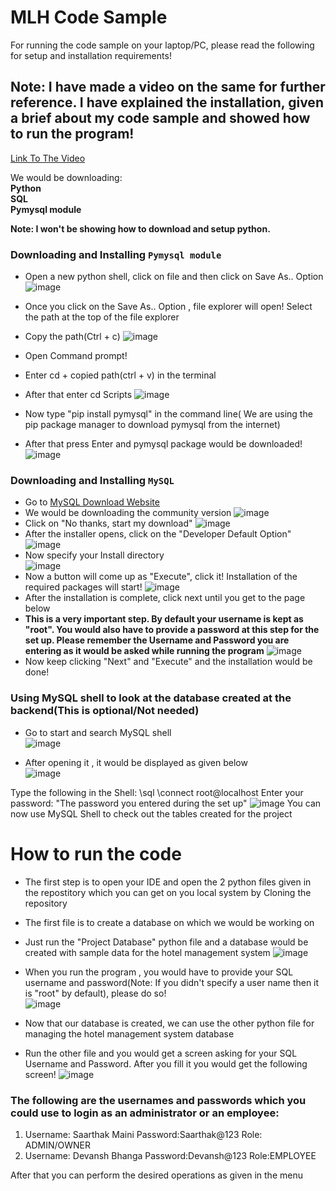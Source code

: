 # MLH Code Sample
For running the code sample on your laptop/PC, please read the following for setup and installation requirements!

## Note: I have made a video on the same for further reference. I have explained the installation, given a brief about my code sample and showed how to run the program!
<a href="https://youtu.be/GB4nHmv9asA">Link To The Video</a>

We would be downloading:<br>
**Python<br>
SQL<br>
Pymysql module<br>**

**Note: I won't be showing how to download and setup python.**
### Downloading and Installing `Pymysql module`
* Open a new python shell, click on file and then click on Save As.. Option
 ![image](https://user-images.githubusercontent.com/94912101/160825747-f526104d-e8d5-4546-9884-1f2f9ec8470c.png)

* Once you click on the Save As.. Option , file explorer will open! Select the path at the top of the file explorer
* Copy the path(Ctrl + c) ![image](https://user-images.githubusercontent.com/94912101/161272856-0315ce65-419f-4128-a94c-31a6a25d84b8.png)
* Open Command prompt! 
* Enter cd + copied path(ctrl + v) in the terminal
* After that enter cd Scripts
![image](https://user-images.githubusercontent.com/94912101/161273293-4ca94b7b-4036-496c-98fa-a379de593013.png)
* Now type "pip install pymysql" in the command line( We are using the pip package manager to download pymysql from the internet)
* After that press Enter and pymysql package would be downloaded!
![image](https://user-images.githubusercontent.com/94912101/161273718-c2929e0c-d09f-4c99-8dc5-afdf6d5b03e4.png)

### Downloading and Installing `MySQL`
* Go to <a href="https://dev.mysql.com/downloads/installer/">MySQL Download Website</a>
* We would be downloading the community version
![image](https://user-images.githubusercontent.com/94912101/160829622-da0d1751-3ac2-4422-b8ca-405c897fe8c0.png)
* Click on "No thanks, start my download"
![image](https://user-images.githubusercontent.com/94912101/160830251-dfd4a978-c898-4a24-8414-9fe2d0851a94.png)
* After the installer opens, click on the "Developer Default Option"
![image](https://user-images.githubusercontent.com/94912101/160832206-7578342c-30c2-4ece-93f4-ad0549333b0f.png)
* Now specify your Install directory<br>
![image](https://user-images.githubusercontent.com/94912101/160832796-710943f7-3f36-4f03-9ef7-052d04c61626.png)
* Now a button will come up as "Execute", click it! Installation of the required packages will start!
![image](https://user-images.githubusercontent.com/94912101/160833458-96d38ccd-59c9-43e8-9877-810e717e01b6.png)
* After the installation is complete, click next until you get to the page below
* <b>This is a very important step. By default your username is kept as "root". You would also have to provide a password at this step for the set up. Please remember the Username and Password you are entering as it would be asked while running the program</b>
![image](https://user-images.githubusercontent.com/94912101/160834134-01dcbf0e-bb14-4491-ae04-68843b61d6f4.png)
* Now keep clicking "Next" and "Execute" and the installation would be done!

### Using MySQL shell to look at the database created at the backend(This is optional/Not needed) 
* Go to start and search MySQL shell<br>
 ![image](https://user-images.githubusercontent.com/94912101/160835376-4fb52293-6b73-4f03-8928-c968554b30fd.png)

* After opening it , it would be displayed as given below<br>
![image](https://user-images.githubusercontent.com/94912101/160835699-0bb7ecf0-f72e-4e61-9afc-6c74b6801949.png)

Type the following in the Shell:
\sql
\connect root@localhost
Enter your password: "The password you entered during the set up"
![image](https://user-images.githubusercontent.com/94912101/160836614-22099eca-01c0-4f69-bf5e-f4a4fa36f21e.png)
You can now use MySQL Shell to check out the tables created for the project

# How to run the code
* The first step is to open your IDE and open the 2 python files given in the repostitory which you can get on you local system by Cloning the repository
* The first file is to create a database on which we would be working on
* Just run the "Project Database" python file and a database would be created with sample data for the hotel management system
![image](https://user-images.githubusercontent.com/94912101/160847883-443716ae-cfd4-4a9c-b062-f7a7e91a5af2.png)

* When you run the program , you would have to provide your SQL username and password(Note: If you didn't specify a user name then it is "root" by default), please do so!<br>
![image](https://user-images.githubusercontent.com/94912101/160848762-18e2de96-46fb-4ea2-9dc1-163a1ca06c79.png)
* Now that our database is created, we can use the other python file for managing the hotel management system database
* Run the other file and you would get a screen asking for your SQL Username and Password. After you fill it you would get the following screen!
![image](https://user-images.githubusercontent.com/94912101/160849780-ecf25299-ddb3-4852-ac09-6249f953d4b4.png)
### The following are the usernames and passwords which you could use to login as an administrator or an employee:
1. Username: Saarthak Maini  Password:Saarthak@123 Role: ADMIN/OWNER
2. Username: Devansh Bhanga Password:Devansh@123 Role:EMPLOYEE

After that you can perform the desired operations as given in the menu





